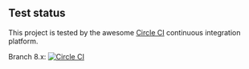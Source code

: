 Test status
-----

This project is tested by the awesome [Circle CI](https://circleci.com/) continuous integration platform.

Branch 8.x: [![Circle CI](https://circleci.com/gh/dcycleproject/dcyclebox.svg?style=svg)](https://circleci.com/gh/dcycleproject/dcyclebox)
